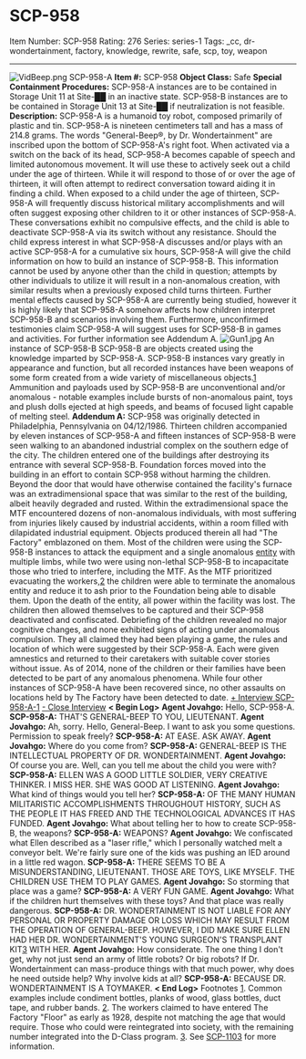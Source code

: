 # SCP-958
Item Number: SCP-958
Rating: 276
Series: series-1
Tags: _cc, dr-wondertainment, factory, knowledge, rewrite, safe, scp, toy, weapon

---

![VidBeep.png](https://scp-wiki.wdfiles.com/local--files/scp-958/VidBeep.png)
SCP-958-A
**Item #:** SCP-958
**Object Class:** Safe
**Special Containment Procedures:** SCP-958-A instances are to be contained in Storage Unit 11 at Site-██ in an inactive state. SCP-958-B instances are to be contained in Storage Unit 13 at Site-██ if neutralization is not feasible.
**Description:** SCP-958-A is a humanoid toy robot, composed primarily of plastic and tin. SCP-958-A is nineteen centimeters tall and has a mass of 214.8 grams. The words "General-Beep®, by Dr. Wondertainment" are inscribed upon the bottom of SCP-958-A's right foot.
When activated via a switch on the back of its head, SCP-958-A becomes capable of speech and limited autonomous movement. It will use these to actively seek out a child under the age of thirteen. While it will respond to those of or over the age of thirteen, it will often attempt to redirect conversation toward aiding it in finding a child.
When exposed to a child under the age of thirteen, SCP-958-A will frequently discuss historical military accomplishments and will often suggest exposing other children to it or other instances of SCP-958-A. These conversations exhibit no compulsive effects, and the child is able to deactivate SCP-958-A via its switch without any resistance. Should the child express interest in what SCP-958-A discusses and/or plays with an active SCP-958-A for a cumulative six hours, SCP-958-A will give the child information on how to build an instance of SCP-958-B. This information cannot be used by anyone other than the child in question; attempts by other individuals to utilize it will result in a non-anomalous creation, with similar results when a previously exposed child turns thirteen.
Further mental effects caused by SCP-958-A are currently being studied, however it is highly likely that SCP-958-A somehow affects how children interpret SCP-958-B and scenarios involving them. Furthermore, unconfirmed testimonies claim SCP-958-A will suggest uses for SCP-958-B in games and activities. For further information see Addendum A.
![Gun1.jpg](https://scp-wiki.wdfiles.com/local--files/scp-958/Gun1.jpg)
An instance of SCP-958-B
SCP-958-B are objects created using the knowledge imparted by SCP-958-A. SCP-958-B instances vary greatly in appearance and function, but all recorded instances have been weapons of some form created from a wide variety of miscellaneous objects.[1](javascript:;) Ammunition and payloads used by SCP-958-B are unconventional and/or anomalous - notable examples include bursts of non-anomalous paint, toys and plush dolls ejected at high speeds, and beams of focused light capable of melting steel.
**Addendum A:** SCP-958 was originally detected in Philadelphia, Pennsylvania on 04/12/1986. Thirteen children accompanied by eleven instances of SCP-958-A and fifteen instances of SCP-958-B were seen walking to an abandoned industrial complex on the southern edge of the city. The children entered one of the buildings after destroying its entrance with several SCP-958-B.
Foundation forces moved into the building in an effort to contain SCP-958 without harming the children. Beyond the door that would have otherwise contained the facility's furnace was an extradimensional space that was similar to the rest of the building, albeit heavily degraded and rusted.
Within the extradimensional space the MTF encountered dozens of non-anomalous individuals, with most suffering from injuries likely caused by industrial accidents, within a room filled with dilapidated industrial equipment. Objects produced therein all had "The Factory" emblazoned on them. Most of the children were using the SCP-958-B instances to attack the equipment and a single anomalous [entity](http://www.scp-wiki.net/a-shift-at-the-factory) with multiple limbs, while two were using non-lethal SCP-958-B to incapacitate those who tried to interfere, including the MTF.
As the MTF prioritized evacuating the workers,[2](javascript:;) the children were able to terminate the anomalous entity and reduce it to ash prior to the Foundation being able to disable them. Upon the death of the entity, all power within the facility was lost. The children then allowed themselves to be captured and their SCP-958 deactivated and confiscated.
Debriefing of the children revealed no major cognitive changes, and none exhibited signs of acting under anomalous compulsion. They all claimed they had been playing a game, the rules and location of which were suggested by their SCP-958-A. Each were given amnestics and returned to their caretakers with suitable cover stories without issue. As of 2014, none of the children or their families have been detected to be part of any anomalous phenomena. While four other instances of SCP-958-A have been recovered since, no other assaults on locations held by The Factory have been detected to date.
[\+ Interview SCP-958-A-1](javascript:;)
[\- Close Interview](javascript:;)
**< Begin Log>**
**Agent Jovahgo:** Hello, SCP-958-A.
**SCP-958-A:** THAT'S GENERAL-BEEP TO YOU, LIEUTENANT.
**Agent Jovahgo:** Ah, sorry. Hello, General-Beep. I want to ask you some questions. Permission to speak freely?
**SCP-958-A:** AT EASE. ASK AWAY.
**Agent Jovahgo:** Where do you come from?
**SCP-958-A:** GENERAL-BEEP IS THE INTELLECTUAL PROPERTY OF DR. WONDERTAINMENT.
**Agent Jovahgo:** Of course you are. Well, can you tell me about the child you were with?
**SCP-958-A:** ELLEN WAS A GOOD LITTLE SOLDIER, VERY CREATIVE THINKER. I MISS HER. SHE WAS GOOD AT LISTENING.
**Agent Jovahgo:** What kind of things would you tell her?
**SCP-958-A:** OF THE MANY HUMAN MILITARISTIC ACCOMPLISHMENTS THROUGHOUT HISTORY, SUCH AS THE PEOPLE IT HAS FREED AND THE TECHNOLOGICAL ADVANCES IT HAS FUNDED.
**Agent Jovahgo:** What about telling her to how to create SCP-958-B, the weapons?
**SCP-958-A:** WEAPONS?
**Agent Jovahgo:** We confiscated what Ellen described as a "laser rifle," which I personally watched melt a conveyor belt. We're fairly sure one of the kids was pushing an IED around in a little red wagon.
**SCP-958-A:** THERE SEEMS TO BE A MISUNDERSTANDING, LIEUTENANT. THOSE ARE TOYS, LIKE MYSELF. THE CHILDREN USE THEM TO PLAY GAMES.
**Agent Jovahgo:** So storming that place was a game?
**SCP-958-A:** A VERY FUN GAME.
**Agent Jovahgo:** What if the children hurt themselves with these toys? And that place was really dangerous.
**SCP-958-A:** DR. WONDERTAINMENT IS NOT LIABLE FOR ANY PERSONAL OR PROPERTY DAMAGE OR LOSS WHICH MAY RESULT FROM THE OPERATION OF GENERAL-BEEP. HOWEVER, I DID MAKE SURE ELLEN HAD HER DR. WONDERTAINMENT'S YOUNG SURGEON'S TRANSPLANT KIT[3](javascript:;) WITH HER.
**Agent Jovahgo:** How considerate. The one thing I don't get, why not just send an army of little robots? Or big robots? If Dr. Wondertainment can mass-produce things with that much power, why does he need outside help? Why involve kids at all?
**SCP-958-A:** BECAUSE DR. WONDERTAINMENT IS A TOYMAKER.
**< End Log>**
Footnotes
[1](javascript:;). Common examples include condiment bottles, planks of wood, glass bottles, duct tape, and rubber bands.
[2](javascript:;). The workers claimed to have entered The Factory "Floor" as early as 1928, despite not matching the age that would require. Those who could were reintegrated into society, with the remaining number integrated into the D-Class program.
[3](javascript:;). See [SCP-1103](/scp-1103) for more information.